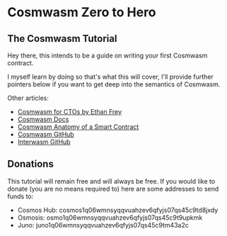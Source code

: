 # Cosmwasm Zero to Hero
## The Cosmwasm Tutorial

Hey there, this intends to be a guide on writing your first Cosmwasm contract.

I myself learn by doing so that's what this will cover, I'll provide further pointers below if you want to get deep into the semantics of Cosmwasm.

Other articles:

-   [Cosmwasm for CTOs by Ethan Frey](https://medium.com/cosmwasm/cosmwasm-for-ctos-f1ffa19cccb8)
-   [Cosmwasm Docs](https://docs.cosmwasm.com/docs/1.0/)
-   [Cosmwasm Anatomy of a Smart Contract](https://docs.cosmwasm.com/dev-academy/develop-smart-contract/intro)
-   [Cosmwasm GitHub](https://github.com/CosmWasm)
-   [Interwasm GitHub](https://github.com/InterWasm)

## Donations

This tutorial will remain free and will always be free. If you would like to donate (you are no means required to) here are some addresses to send funds to:

- Cosmos Hub: cosmos1q06wmnsyqqvuahzev6qfyjs07qs45c9td8jxdy
- Osmosis: osmo1q06wmnsyqqvuahzev6qfyjs07qs45c9t9upkmk
- Juno: juno1q06wmnsyqqvuahzev6qfyjs07qs45c9tm43a2c
